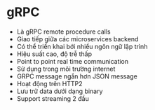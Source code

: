 # gRPC
- Là gRPC remote procedure calls
- Giao tiếp giữa các microservices backend
- Có thể triển khai bới nhiều ngôn ngữ lập trình
- Hiệu suất cao, độ trễ thấp
- Point to point real time communication
- Sử dụng trong môi trường internet
- GRPC message ngắn hơn JSON message
- Hoạt động trên HTTP2
- Lưu trữ data dưới dạng binary
- Support streaming 2 đầu


